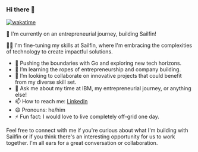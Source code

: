 ### Hi there 👋

[![wakatime](https://wakatime.com/badge/user/cf6c9013-a24e-473b-bf30-766453b4988a.svg)](https://wakatime.com/@cf6c9013-a24e-473b-bf30-766453b4988a)

🚀 I'm currently on an entrepreneurial journey, building Sailfin!

🧑‍💻 I'm fine-tuning my skills at Sailfin, where I'm embracing the complexities of technology to create impactful solutions.

- 🔭 Pushing the boundaries with Go and exploring new tech horizons.
- 🌱 I’m learning the ropes of entrepreneurship and company building.
- 👯 I’m looking to collaborate on innovative projects that could benefit from my diverse skill set.
- 💬 Ask me about my time at IBM, my entrepreneurial journey, or anything else!
- 📫 How to reach me: [LinkedIn](https://www.linkedin.com/in/michaelpbcurtis/)
- 😄 Pronouns: he/him
- ⚡ Fun fact: I would love to live completely off-grid one day.

Feel free to connect with me if you're curious about what I'm building with Sailfin or if you think there's an interesting opportunity for us to work together. I'm all ears for a great conversation or collaboration.
